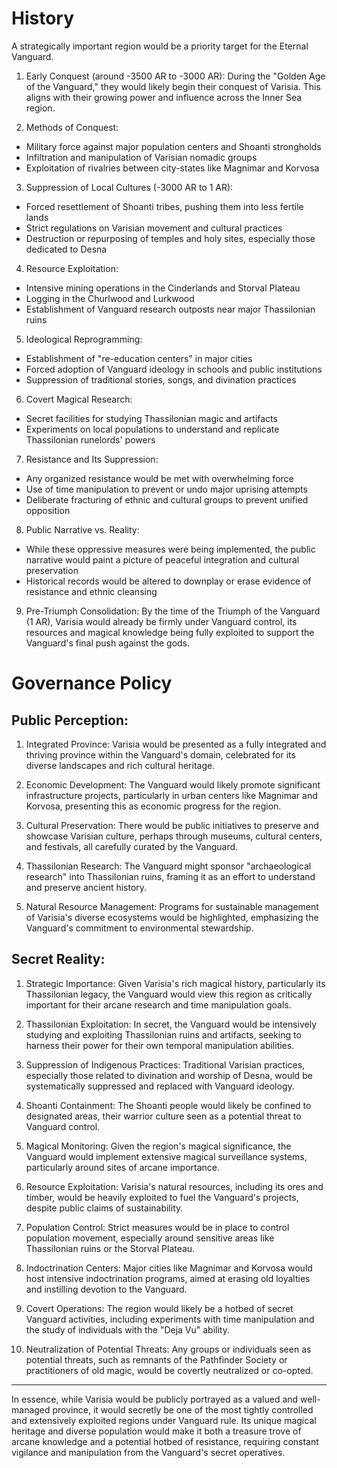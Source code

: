 # History
A strategically important region would be a priority target for the Eternal Vanguard.

1. Early Conquest (around -3500 AR to -3000 AR):
During the "Golden Age of the Vanguard," they would likely begin their conquest of Varisia. This aligns with their growing power and influence across the Inner Sea region.

2. Methods of Conquest:
- Military force against major population centers and Shoanti strongholds
- Infiltration and manipulation of Varisian nomadic groups
- Exploitation of rivalries between city-states like Magnimar and Korvosa

3. Suppression of Local Cultures (-3000 AR to 1 AR):
- Forced resettlement of Shoanti tribes, pushing them into less fertile lands
- Strict regulations on Varisian movement and cultural practices
- Destruction or repurposing of temples and holy sites, especially those dedicated to Desna

4. Resource Exploitation:
- Intensive mining operations in the Cinderlands and Storval Plateau
- Logging in the Churlwood and Lurkwood
- Establishment of Vanguard research outposts near major Thassilonian ruins

5. Ideological Reprogramming:
- Establishment of "re-education centers" in major cities
- Forced adoption of Vanguard ideology in schools and public institutions
- Suppression of traditional stories, songs, and divination practices

6. Covert Magical Research:
- Secret facilities for studying Thassilonian magic and artifacts
- Experiments on local populations to understand and replicate Thassilonian runelords' powers

7. Resistance and Its Suppression:
- Any organized resistance would be met with overwhelming force
- Use of time manipulation to prevent or undo major uprising attempts
- Deliberate fracturing of ethnic and cultural groups to prevent unified opposition

8. Public Narrative vs. Reality:
- While these oppressive measures were being implemented, the public narrative would paint a picture of peaceful integration and cultural preservation
- Historical records would be altered to downplay or erase evidence of resistance and ethnic cleansing

9. Pre-Triumph Consolidation:
By the time of the Triumph of the Vanguard (1 AR), Varisia would already be firmly under Vanguard control, its resources and magical knowledge being fully exploited to support the Vanguard's final push against the gods.

# Governance Policy
## Public Perception:

1. Integrated Province: Varisia would be presented as a fully integrated and thriving province within the Vanguard's domain, celebrated for its diverse landscapes and rich cultural heritage.

2. Economic Development: The Vanguard would likely promote significant infrastructure projects, particularly in urban centers like Magnimar and Korvosa, presenting this as economic progress for the region.

3. Cultural Preservation: There would be public initiatives to preserve and showcase Varisian culture, perhaps through museums, cultural centers, and festivals, all carefully curated by the Vanguard.

4. Thassilonian Research: The Vanguard might sponsor "archaeological research" into Thassilonian ruins, framing it as an effort to understand and preserve ancient history.

5. Natural Resource Management: Programs for sustainable management of Varisia's diverse ecosystems would be highlighted, emphasizing the Vanguard's commitment to environmental stewardship.

## Secret Reality:

1. Strategic Importance: Given Varisia's rich magical history, particularly its Thassilonian legacy, the Vanguard would view this region as critically important for their arcane research and time manipulation goals.

2. Thassilonian Exploitation: In secret, the Vanguard would be intensively studying and exploiting Thassilonian ruins and artifacts, seeking to harness their power for their own temporal manipulation abilities.

3. Suppression of Indigenous Practices: Traditional Varisian practices, especially those related to divination and worship of Desna, would be systematically suppressed and replaced with Vanguard ideology.

4. Shoanti Containment: The Shoanti people would likely be confined to designated areas, their warrior culture seen as a potential threat to Vanguard control.

5. Magical Monitoring: Given the region's magical significance, the Vanguard would implement extensive magical surveillance systems, particularly around sites of arcane importance.

6. Resource Exploitation: Varisia's natural resources, including its ores and timber, would be heavily exploited to fuel the Vanguard's projects, despite public claims of sustainability.

7. Population Control: Strict measures would be in place to control population movement, especially around sensitive areas like Thassilonian ruins or the Storval Plateau.

8. Indoctrination Centers: Major cities like Magnimar and Korvosa would host intensive indoctrination programs, aimed at erasing old loyalties and instilling devotion to the Vanguard.

9. Covert Operations: The region would likely be a hotbed of secret Vanguard activities, including experiments with time manipulation and the study of individuals with the "Deja Vu" ability.

10. Neutralization of Potential Threats: Any groups or individuals seen as potential threats, such as remnants of the Pathfinder Society or practitioners of old magic, would be covertly neutralized or co-opted.
***
In essence, while Varisia would be publicly portrayed as a valued and well-managed province, it would secretly be one of the most tightly controlled and extensively exploited regions under Vanguard rule. Its unique magical heritage and diverse population would make it both a treasure trove of arcane knowledge and a potential hotbed of resistance, requiring constant vigilance and manipulation from the Vanguard's secret operatives.